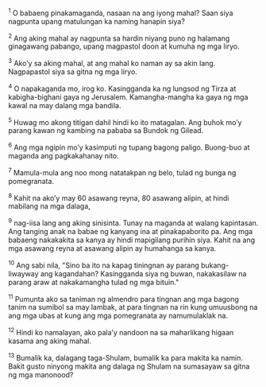 <sup>1</sup>
O babaeng pinakamaganda, nasaan na ang iyong mahal? Saan siya nagpunta upang matulungan ka naming hanapin siya? 

<sup>2</sup>
Ang aking mahal ay nagpunta sa hardin niyang puno ng halamang ginagawang pabango, upang magpastol doon at kumuha ng mga liryo. 

<sup>3</sup>
Akoʼy sa aking mahal, at ang mahal ko naman ay sa akin lang. Nagpapastol siya sa gitna ng mga liryo. 

<sup>4</sup>
O napakaganda mo, irog ko. Kasingganda ka ng lungsod ng Tirza at kabigha-bighani gaya ng Jerusalem. Kamangha-mangha ka gaya ng mga kawal na may dalang mga bandila. 

<sup>5</sup>
Huwag mo akong titigan dahil hindi ko ito matagalan. Ang buhok moʼy parang kawan ng kambing na pababa sa Bundok ng Gilead. 

<sup>6</sup>
Ang mga ngipin moʼy kasimputi ng tupang bagong paligo. Buong-buo at maganda ang pagkakahanay nito. 

<sup>7</sup>
Mamula-mula ang noo mong natatakpan ng belo, tulad ng bunga ng pomegranata. 

<sup>8</sup>
Kahit na akoʼy may 60 asawang reyna, 80 asawang alipin, at hindi mabilang na mga dalaga, 

<sup>9</sup>
nag-iisa lang ang aking sinisinta. Tunay na maganda at walang kapintasan. Ang tanging anak na babae ng kanyang ina at pinakapaborito pa. Ang mga babaeng nakakakita sa kanya ay hindi mapigilang purihin siya. Kahit na ang mga asawang reyna at asawang alipin ay humahanga sa kanya. 

<sup>10</sup>
Ang sabi nila, "Sino ba ito na kapag tiningnan ay parang bukang-liwayway ang kagandahan? Kasingganda siya ng buwan, nakakasilaw na parang araw at nakakamangha tulad ng mga bituin." 

<sup>11</sup>
Pumunta ako sa taniman ng almendro para tingnan ang mga bagong tanim na sumibol sa may lambak, at para tingnan na rin kung umuusbong na ang mga ubas at kung ang mga pomegranata ay namumulaklak na. 

<sup>12</sup>
Hindi ko namalayan, ako palaʼy nandoon na sa maharlikang higaan kasama ang aking mahal. 

<sup>13</sup>
Bumalik ka, dalagang taga-Shulam, bumalik ka para makita ka namin. Bakit gusto ninyong makita ang dalaga ng Shulam na sumasayaw sa gitna ng mga manonood?